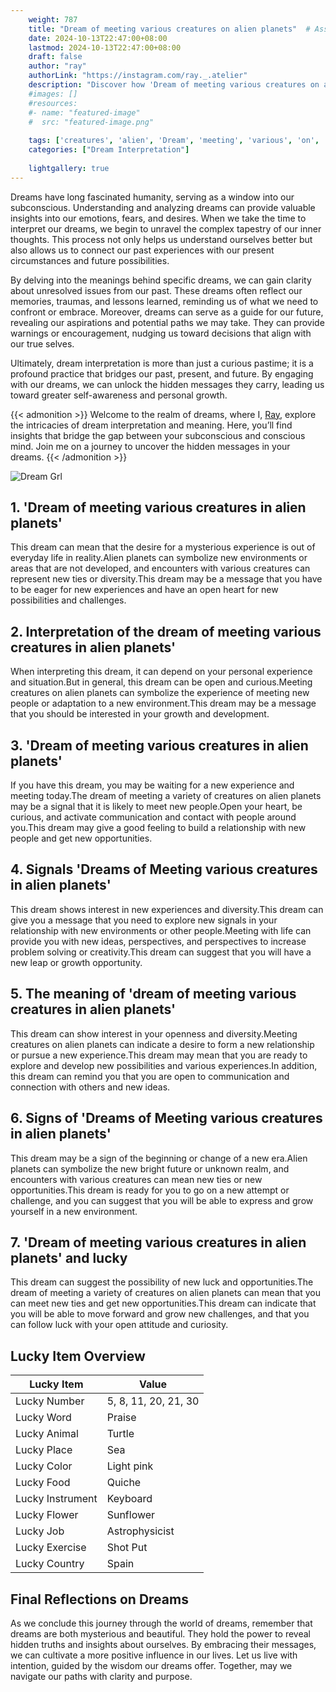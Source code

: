 ```yaml
---
    weight: 787
    title: "Dream of meeting various creatures on alien planets"  # Assuming 'title' column exists
    date: 2024-10-13T22:47:00+08:00
    lastmod: 2024-10-13T22:47:00+08:00
    draft: false
    author: "ray"
    authorLink: "https://instagram.com/ray._.atelier"
    description: "Discover how 'Dream of meeting various creatures on alien planets' can interpret your future and uncover its significant meanings in your life."
    #images: []
    #resources:
    #- name: "featured-image"
    #  src: "featured-image.png"
    
    tags: ['creatures', 'alien', 'Dream', 'meeting', 'various', 'on', 'of', 'planets']
    categories: ["Dream Interpretation"]
    
    lightgallery: true
---
```

    
Dreams have long fascinated humanity, serving as a window into our subconscious. Understanding and analyzing dreams can provide valuable insights into our emotions, fears, and desires. When we take the time to interpret our dreams, we begin to unravel the complex tapestry of our inner thoughts. This process not only helps us understand ourselves better but also allows us to connect our past experiences with our present circumstances and future possibilities.

By delving into the meanings behind specific dreams, we can gain clarity about unresolved issues from our past. These dreams often reflect our memories, traumas, and lessons learned, reminding us of what we need to confront or embrace. Moreover, dreams can serve as a guide for our future, revealing our aspirations and potential paths we may take. They can provide warnings or encouragement, nudging us toward decisions that align with our true selves.

Ultimately, dream interpretation is more than just a curious pastime; it is a profound practice that bridges our past, present, and future. By engaging with our dreams, we can unlock the hidden messages they carry, leading us toward greater self-awareness and personal growth.

{{< admonition >}}
Welcome to the realm of dreams, where I, [Ray](https://instagram.com/ray._.atelier), explore the intricacies of dream interpretation and meaning. Here, you’ll find insights that bridge the gap between your subconscious and conscious mind. Join me on a journey to uncover the hidden messages in your dreams.
{{< /admonition >}}

![Dream Grl](https://cdn.pixabay.com/photo/2017/11/02/03/35/gothic-2910057_1280.jpg "Dream Grl")

## 1. 'Dream of meeting various creatures in alien planets'
This dream can mean that the desire for a mysterious experience is out of everyday life in reality.Alien planets can symbolize new environments or areas that are not developed, and encounters with various creatures can represent new ties or diversity.This dream may be a message that you have to be eager for new experiences and have an open heart for new possibilities and challenges.

## 2. Interpretation of the dream of meeting various creatures in alien planets'
When interpreting this dream, it can depend on your personal experience and situation.But in general, this dream can be open and curious.Meeting creatures on alien planets can symbolize the experience of meeting new people or adaptation to a new environment.This dream may be a message that you should be interested in your growth and development.

## 3. 'Dream of meeting various creatures in alien planets'
If you have this dream, you may be waiting for a new experience and meeting today.The dream of meeting a variety of creatures on alien planets may be a signal that it is likely to meet new people.Open your heart, be curious, and activate communication and contact with people around you.This dream may give a good feeling to build a relationship with new people and get new opportunities.

## 4. Signals 'Dreams of Meeting various creatures in alien planets'
This dream shows interest in new experiences and diversity.This dream can give you a message that you need to explore new signals in your relationship with new environments or other people.Meeting with life can provide you with new ideas, perspectives, and perspectives to increase problem solving or creativity.This dream can suggest that you will have a new leap or growth opportunity.

## 5. The meaning of 'dream of meeting various creatures in alien planets'
This dream can show interest in your openness and diversity.Meeting creatures on alien planets can indicate a desire to form a new relationship or pursue a new experience.This dream may mean that you are ready to explore and develop new possibilities and various experiences.In addition, this dream can remind you that you are open to communication and connection with others and new ideas.

## 6. Signs of 'Dreams of Meeting various creatures in alien planets'
This dream may be a sign of the beginning or change of a new era.Alien planets can symbolize the new bright future or unknown realm, and encounters with various creatures can mean new ties or new opportunities.This dream is ready for you to go on a new attempt or challenge, and you can suggest that you will be able to express and grow yourself in a new environment.

## 7. 'Dream of meeting various creatures in alien planets' and lucky
This dream can suggest the possibility of new luck and opportunities.The dream of meeting a variety of creatures on alien planets can mean that you can meet new ties and get new opportunities.This dream can indicate that you will be able to move forward and grow new challenges, and that you can follow luck with your open attitude and curiosity.

## Lucky Item Overview
| Lucky Item          | Value              |
|---------------|--------------------|
| Lucky Number        | 5, 8, 11, 20, 21, 30  |
| Lucky Word          | Praise |
| Lucky Animal        | Turtle |
| Lucky Place         | Sea     |
| Lucky Color         | Light pink     |
| Lucky Food          | Quiche      |
| Lucky Instrument    | Keyboard |
| Lucky Flower        | Sunflower    |
| Lucky Job           | Astrophysicist       |
| Lucky Exercise      | Shot Put  |
| Lucky Country       | Spain    |


##  Final Reflections on Dreams

As we conclude this journey through the world of dreams, remember that dreams are both mysterious and beautiful. They hold the power to reveal hidden truths and insights about ourselves. By embracing their messages, we can cultivate a more positive influence in our lives. Let us live with intention, guided by the wisdom our dreams offer. Together, may we navigate our paths with clarity and purpose.
